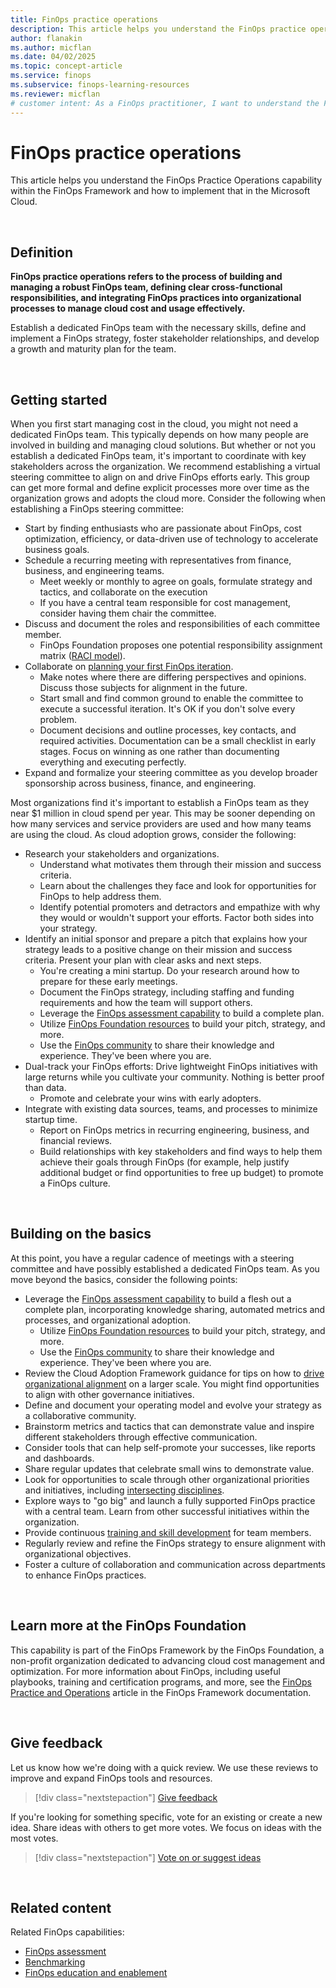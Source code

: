```yaml
---
title: FinOps practice operations
description: This article helps you understand the FinOps practice operations capability within the FinOps Framework and how to implement that in the Microsoft Cloud.
author: flanakin
ms.author: micflan
ms.date: 04/02/2025
ms.topic: concept-article
ms.service: finops
ms.subservice: finops-learning-resources
ms.reviewer: micflan
# customer intent: As a FinOps practitioner, I want to understand the FinOps practice operations capability so that I can implement it in the Microsoft Cloud.
---
```


<!-- markdownlint-disable-next-line MD025 -->
# FinOps practice operations

This article helps you understand the FinOps Practice Operations capability within the FinOps Framework and how to implement that in the Microsoft Cloud.

<br>

## Definition

**FinOps practice operations refers to the process of building and managing a robust FinOps team, defining clear cross-functional responsibilities, and integrating FinOps practices into organizational processes to manage cloud cost and usage effectively.**

Establish a dedicated FinOps team with the necessary skills, define and implement a FinOps strategy, foster stakeholder relationships, and develop a growth and maturity plan for the team.

<br>

## Getting started

When you first start managing cost in the cloud, you might not need a dedicated FinOps team. This typically depends on how many people are involved in building and managing cloud solutions. But whether or not you establish a dedicated FinOps team, it's important to coordinate with key stakeholders across the organization. We recommend establishing a virtual steering committee to align on and drive FinOps efforts early. This group can get more formal and define explicit processes more over time as the organization grows and adopts the cloud more. Consider the following when establishing a FinOps steering committee:

- Start by finding enthusiasts who are passionate about FinOps, cost optimization, efficiency, or data-driven use of technology to accelerate business goals.
- Schedule a recurring meeting with representatives from finance, business, and engineering teams.
  - Meet weekly or monthly to agree on goals, formulate strategy and tactics, and collaborate on the execution
  - If you have a central team responsible for cost management, consider having them chair the committee.
- Discuss and document the roles and responsibilities of each committee member.
  - FinOps Foundation proposes one potential responsibility assignment matrix ([RACI model](https://www.finops.org/wg/adopting-finops/#accountability-and-expectations-by-team-raci--daci-modeling)).
- Collaborate on [planning your first FinOps iteration](../../conduct-iteration.md).
  - Make notes where there are differing perspectives and opinions. Discuss those subjects for alignment in the future.
  - Start small and find common ground to enable the committee to execute a successful iteration. It's OK if you don't solve every problem.
  - Document decisions and outline processes, key contacts, and required activities. Documentation can be a small checklist in early stages. Focus on winning as one rather than documenting everything and executing perfectly.
- Expand and formalize your steering committee as you develop broader sponsorship across business, finance, and engineering.

Most organizations find it's important to establish a FinOps team as they near $1 million in cloud spend per year. This may be sooner depending on how many services and service providers are used and how many teams are using the cloud. As cloud adoption grows, consider the following:

- Research your stakeholders and organizations.
  - Understand what motivates them through their mission and success criteria.
  - Learn about the challenges they face and look for opportunities for FinOps to help address them.
  - Identify potential promoters and detractors and empathize with why they would or wouldn't support your efforts. Factor both sides into your strategy.
- Identify an initial sponsor and prepare a pitch that explains how your strategy leads to a positive change on their mission and success criteria. Present your plan with clear asks and next steps.
  - You're creating a mini startup. Do your research around how to prepare for these early meetings.
  - Document the FinOps strategy, including staffing and funding requirements and how the team will support others.
  - Leverage the [FinOps assessment capability](./assessment.md) to build a complete plan.
  - Utilize [FinOps Foundation resources](https://www.finops.org/resources) to build your pitch, strategy, and more.
  - Use the [FinOps community](https://www.finops.org/community/) to share their knowledge and experience. They've been where you are.
- Dual-track your FinOps efforts: Drive lightweight FinOps initiatives with large returns while you cultivate your community. Nothing is better proof than data.
  - Promote and celebrate your wins with early adopters.
- Integrate with existing data sources, teams, and processes to minimize startup time.
  - Report on FinOps metrics in recurring engineering, business, and financial reviews.
  - Build relationships with key stakeholders and find ways to help them achieve their goals through FinOps (for example, help justify additional budget or find opportunities to free up budget) to promote a FinOps culture.

<br>

## Building on the basics

At this point, you have a regular cadence of meetings with a steering committee and have possibly established a dedicated FinOps team. As you move beyond the basics, consider the following points:

- Leverage the [FinOps assessment capability](./assessment.md) to build a flesh out a complete plan, incorporating knowledge sharing, automated metrics and processes, and organizational adoption.
  - Utilize [FinOps Foundation resources](https://www.finops.org/resources) to build your pitch, strategy, and more.
  - Use the [FinOps community](https://www.finops.org/community/) to share their knowledge and experience. They've been where you are.
- Review the Cloud Adoption Framework guidance for tips on how to [drive organizational alignment](/azure/cloud-adoption-framework/organize) on a larger scale. You might find opportunities to align with other governance initiatives.
- Define and document your operating model and evolve your strategy as a collaborative community.
- Brainstorm metrics and tactics that can demonstrate value and inspire different stakeholders through effective communication.
- Consider tools that can help self-promote your successes, like reports and dashboards.
- Share regular updates that celebrate small wins to demonstrate value.
- Look for opportunities to scale through other organizational priorities and initiatives, including [intersecting disciplines](./intersecting-disciplines.md).
- Explore ways to "go big" and launch a fully supported FinOps practice with a central team. Learn from other successful initiatives within the organization.
- Provide continuous [training and skill development](./education.md) for team members.
- Regularly review and refine the FinOps strategy to ensure alignment with organizational objectives.
- Foster a culture of collaboration and communication across departments to enhance FinOps practices.

<br>

## Learn more at the FinOps Foundation

This capability is part of the FinOps Framework by the FinOps Foundation, a non-profit organization dedicated to advancing cloud cost management and optimization. For more information about FinOps, including useful playbooks, training and certification programs, and more, see the [FinOps Practice and Operations](https://www.finops.org/framework/capabilities/finops-practice-operations/) article in the FinOps Framework documentation.

<br>

## Give feedback

Let us know how we're doing with a quick review. We use these reviews to improve and expand FinOps tools and resources.

> [!div class="nextstepaction"]
> [Give feedback](https://portal.azure.com/#view/HubsExtension/InProductFeedbackBlade/extensionName/FinOpsToolkit/cesQuestion/How%20easy%20or%20hard%20is%20it%20to%20use%20FinOps%20toolkit%20tools%20and%20resources%3F/cvaQuestion/How%20valuable%20is%20the%20FinOps%20toolkit%3F/surveyId/FTK0.11/bladeName/Guide.Framework/featureName/Capabilities.Manage.Operations)

If you're looking for something specific, vote for an existing or create a new idea. Share ideas with others to get more votes. We focus on ideas with the most votes.

> [!div class="nextstepaction"]
> [Vote on or suggest ideas](https://github.com/microsoft/finops-toolkit/issues?q=is%3Aissue+is%3Aopen+sort%3Areactions-%252B1-desc)

<br>

## Related content

Related FinOps capabilities:

- [FinOps assessment](./assessment.md)
- [Benchmarking](../quantify/benchmarking.md)
- [FinOps education and enablement](./education.md)

<br>

<!-- Test comment to trigger workflow update -->
